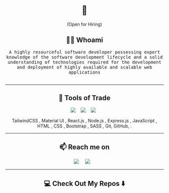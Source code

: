 

<h1 align="center"> 👋 </h1>
<!-- <div align="center">
  <img src="https://github.com/Ileriayo/ileriayo/blob/master/images/header.gif" alt="header"/> -->
</div>
<p align="center"> (Open for Hiring)</p>

<h2 align="center"> 👨‍💻 Whoami</h2>
<p align="center">
  <samp>A highly resourceful software developer possessing expert knowledge of the software development lifecycle and a solid understanding of technologies required for the development and deployment of highly available and scalable web applications
  </samp>
  <br> <br>
<!--   <img src="https://komarev.com/ghpvc/?username=ileriayo" alt="https://github.com/ileriayo" /> -->
</p>

<hr>

<h2 align="center"> 🔭 Tools of Trade</h2>
<p align="center">
  <img src="https://img.shields.io/badge/node.js%20-%2343853D.svg?&style=for-the-badge&logo=node.js&logoColor=white" />&nbsp;&nbsp;&nbsp;
  <img src="https://img.shields.io/badge/react%20-%2300D9FF.svg?&style=for-the-badge&logo=react&logoColor=white" />&nbsp;&nbsp;&nbsp;
  <img src="https://img.shields.io/badge/MUI%20-%231572B6.svg?&style=for-the-badge&logo=tailwind-css&logoColor=white" />&nbsp;&nbsp;
</p>
<p align="center">TailwindCSS , Material UI , React.js , Node.js , Express.js , JavaScript , HTML , CSS , Bootstrap , SASS , Git, GitHub, .</p>

<hr>


<h2  align="center">📫 Reach me on</h2>
<p align="center">
  <a target="_blank"href="https://www.linkedin.com/in/ranya-mohamed/"><img src="https://img.shields.io/badge/linkedin-%230077B5.svg?&style=for-the-badge&logo=linkedin&logoColor=white" /></a>&nbsp;&nbsp;&nbsp;&nbsp;
<!--   <a target="_blank"href="https://twitter.com/ileriayooo"><img src="https://img.shields.io/badge/twitter-%231DA1F2.svg?&style=for-the-badge&logo=twitter&logoColor=white" /></a>&nbsp;&nbsp;&nbsp;&nbsp; -->
  <a href="mailto:ranyamohamed381@gmail.com?subject=Hello%20Ileri,%20From%20Github"><img src="https://img.shields.io/badge/gmail-%23D14836.svg?&style=for-the-badge&logo=gmail&logoColor=white" /></a>&nbsp;&nbsp;&nbsp;&nbsp;
</p>

<hr>

<h2  align="center">💻 Check Out My Repos ⬇️ </h2>
